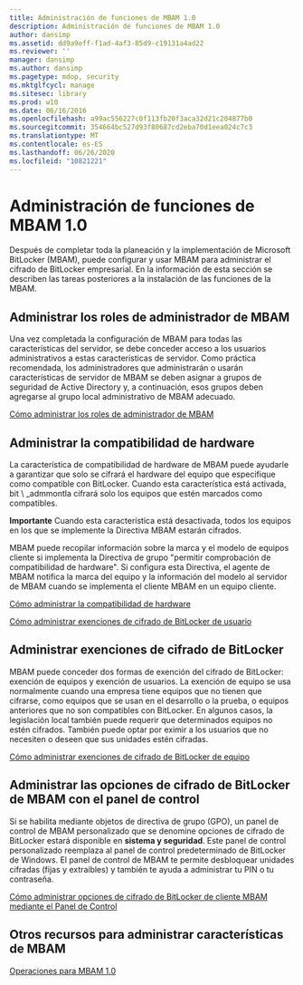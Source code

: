 ```yaml
---
title: Administración de funciones de MBAM 1.0
description: Administración de funciones de MBAM 1.0
author: dansimp
ms.assetid: dd9a9eff-f1ad-4af3-85d9-c19131a4ad22
ms.reviewer: ''
manager: dansimp
ms.author: dansimp
ms.pagetype: mdop, security
ms.mktglfcycl: manage
ms.sitesec: library
ms.prod: w10
ms.date: 06/16/2016
ms.openlocfilehash: a99ac556227c0f113fb20f3aca32d21c204877b0
ms.sourcegitcommit: 354664bc527d93f80687cd2eba70d1eea024c7c3
ms.translationtype: MT
ms.contentlocale: es-ES
ms.lasthandoff: 06/26/2020
ms.locfileid: "10821221"
---
```

# Administración de funciones de MBAM 1.0


Después de completar toda la planeación y la implementación de Microsoft BitLocker (MBAM), puede configurar y usar MBAM para administrar el cifrado de BitLocker empresarial. En la información de esta sección se describen las tareas posteriores a la instalación de las funciones de la MBAM.

## Administrar los roles de administrador de MBAM


Una vez completada la configuración de MBAM para todas las características del servidor, se debe conceder acceso a los usuarios administrativos a estas características de servidor. Como práctica recomendada, los administradores que administrarán o usarán características de servidor de MBAM se deben asignar a grupos de seguridad de Active Directory y, a continuación, esos grupos deben agregarse al grupo local administrativo de MBAM adecuado.

[Cómo administrar los roles de administrador de MBAM](how-to-manage-mbam-administrator-roles-mbam-1.md)

## Administrar la compatibilidad de hardware


La característica de compatibilidad de hardware de MBAM puede ayudarle a garantizar que solo se cifrará el hardware del equipo que especifique como compatible con BitLocker. Cuando esta característica está activada, bit \ _admmontla cifrará solo los equipos que estén marcados como compatibles.

**Importante**  Cuando esta característica está desactivada, todos los equipos en los que se implemente la Directiva MBAM estarán cifrados.

 

MBAM puede recopilar información sobre la marca y el modelo de equipos cliente si implementa la Directiva de grupo "permitir comprobación de compatibilidad de hardware". Si configura esta Directiva, el agente de MBAM notifica la marca del equipo y la información del modelo al servidor de MBAM cuando se implementa el cliente MBAM en un equipo cliente.

[Cómo administrar la compatibilidad de hardware](how-to-manage-hardware-compatibility-mbam-1.md)

[Cómo administrar exenciones de cifrado de BitLocker de usuario](how-to-manage-user-bitlocker-encryption-exemptions-mbam-1.md)

## Administrar exenciones de cifrado de BitLocker


MBAM puede conceder dos formas de exención del cifrado de BitLocker: exención de equipos y exención de usuarios. La exención de equipo se usa normalmente cuando una empresa tiene equipos que no tienen que cifrarse, como equipos que se usan en el desarrollo o la prueba, o equipos anteriores que no son compatibles con BitLocker. En algunos casos, la legislación local también puede requerir que determinados equipos no estén cifrados. También puede optar por eximir a los usuarios que no necesiten o deseen que sus unidades estén cifradas.

[Cómo administrar exenciones de cifrado de BitLocker de equipo](how-to-manage-computer-bitlocker-encryption-exemptions.md)

## Administrar las opciones de cifrado de BitLocker de MBAM con el panel de control


Si se habilita mediante objetos de directiva de grupo (GPO), un panel de control de MBAM personalizado que se denomine opciones de cifrado de BitLocker estará disponible en **sistema y seguridad**. Este panel de control personalizado reemplaza al panel de control predeterminado de BitLocker de Windows. El panel de control de MBAM te permite desbloquear unidades cifradas (fijas y extraíbles) y también te ayuda a administrar tu PIN o tu contraseña.

[Cómo administrar opciones de cifrado de BitLocker de cliente MBAM mediante el Panel de Control](how-to-manage-mbam-client-bitlocker-encryption-options-by-using-the-control-panel-mbam-1.md)

## Otros recursos para administrar características de MBAM


[Operaciones para MBAM 1.0](operations-for-mbam-10.md)

 

 





